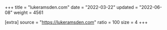 +++
title = "lukeramsden.com"
date = "2022-03-22"
updated = "2022-06-08"
weight = 4561

[extra]
source = "https://lukeramsden.com"
ratio = 100
size = 4
+++
